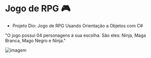 # Jogo de RPG 🎮

- Projeto Dio: Jogo de RPG Usando Orientação a Objetos com C#

"O jogo possui 04 personagens à sua escolha.
São eles: Ninja, Maga Branca, Mago Negro e Ninja."

![ imagem ](https://miro.medium.com/max/1400/1*juiqKhIEGsEaLtI92U_02g.jpeg)
